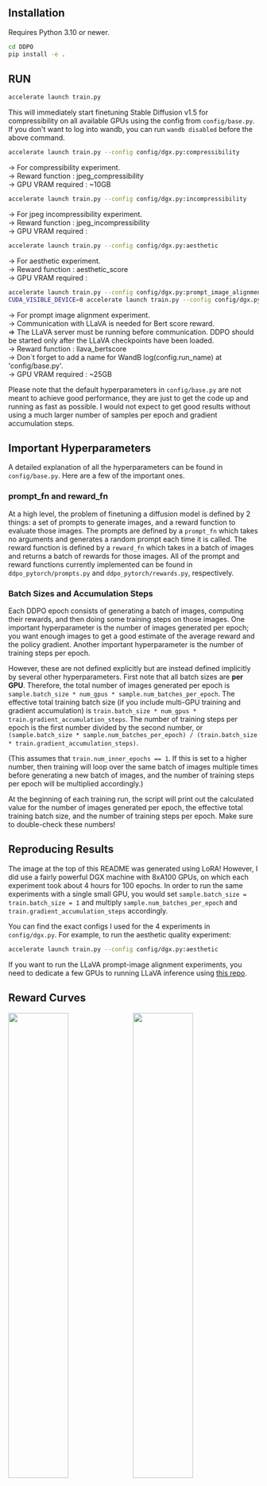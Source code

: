 ## Installation
Requires Python 3.10 or newer.

```bash
cd DDPO
pip install -e .
```

## RUN
```bash
accelerate launch train.py
```
This will immediately start finetuning Stable Diffusion v1.5 for compressibility on all available GPUs using the config from `config/base.py`. If you don't want to log into wandb, you can run `wandb disabled` before the above command.

```bash
accelerate launch train.py --config config/dgx.py:compressibility
```
-> For compressibility experiment.\
-> Reward function : jpeg_compressibility\
-> GPU VRAM required : ~10GB


```bash
accelerate launch train.py --config config/dgx.py:incompressibility
```
-> For jpeg incompressibility experiment.\
-> Reward function : jpeg_incompressibility\
-> GPU VRAM required : 


```bash
accelerate launch train.py --config config/dgx.py:aesthetic
```
-> For aesthetic experiment.\
-> Reward function : aesthetic_score\
-> GPU VRAM required : 

```bash
accelerate launch train.py --config config/dgx.py:prompt_image_alignment
CUDA_VISIBLE_DEVICE=0 accelerate launch train.py --config config/dgx.py:prompt_image_alignment
```
-> For prompt image alignment experiment.\
-> Communication with LLaVA is needed for Bert score reward.\
=> The LLaVA server must be running before communication. DDPO should be started only after the LLaVA checkpoints have been loaded.\
-> Reward function : llava_bertscore\
-> Don`t forget to add a name for WandB log(config.run_name) at 'config/base.py'.\
-> GPU VRAM required : ~25GB

Please note that the default hyperparameters in `config/base.py` are not meant to achieve good performance, they are just to get the code up and running as fast as possible. I would not expect to get good results without using a much larger number of samples per epoch and gradient accumulation steps.

## Important Hyperparameters

A detailed explanation of all the hyperparameters can be found in `config/base.py`. Here are a few of the important ones.

### prompt_fn and reward_fn
At a high level, the problem of finetuning a diffusion model is defined by 2 things: a set of prompts to generate images, and a reward function to evaluate those images. The prompts are defined by a `prompt_fn` which takes no arguments and generates a random prompt each time it is called. The reward function is defined by a `reward_fn` which takes in a batch of images and returns a batch of rewards for those images. All of the prompt and reward functions currently implemented can be found in `ddpo_pytorch/prompts.py` and `ddpo_pytorch/rewards.py`, respectively.

### Batch Sizes and Accumulation Steps
Each DDPO epoch consists of generating a batch of images, computing their rewards, and then doing some training steps on those images. One important hyperparameter is the number of images generated per epoch; you want enough images to get a good estimate of the average reward and the policy gradient. Another important hyperparameter is the number of training steps per epoch.

However, these are not defined explicitly but are instead defined implicitly by several other hyperparameters. First note that all batch sizes are **per GPU**. Therefore, the total number of images generated per epoch is `sample.batch_size * num_gpus * sample.num_batches_per_epoch`. The effective total training batch size (if you include multi-GPU training and gradient accumulation) is `train.batch_size * num_gpus * train.gradient_accumulation_steps`. The number of training steps per epoch is the first number divided by the second number, or `(sample.batch_size * sample.num_batches_per_epoch) / (train.batch_size * train.gradient_accumulation_steps)`.

(This assumes that `train.num_inner_epochs == 1`. If this is set to a higher number, then training will loop over the same batch of images multiple times before generating a new batch of images, and the number of training steps per epoch will be multiplied accordingly.)

At the beginning of each training run, the script will print out the calculated value for the number of images generated per epoch, the effective total training batch size, and the number of training steps per epoch. Make sure to double-check these numbers!

## Reproducing Results
The image at the top of this README was generated using LoRA! However, I did use a fairly powerful DGX machine with 8xA100 GPUs, on which each experiment took about 4 hours for 100 epochs. In order to run the same experiments with a single small GPU, you would set `sample.batch_size = train.batch_size = 1` and multiply `sample.num_batches_per_epoch` and `train.gradient_accumulation_steps` accordingly.

You can find the exact configs I used for the 4 experiments in `config/dgx.py`. For example, to run the aesthetic quality experiment:
```bash
accelerate launch train.py --config config/dgx.py:aesthetic
```

If you want to run the LLaVA prompt-image alignment experiments, you need to dedicate a few GPUs to running LLaVA inference using [this repo](https://github.com/kvablack/LLaVA-server/).

## Reward Curves
<img src="https://github.com/kvablack/ddpo-pytorch/assets/12429600/593c9be3-e2a7-45d8-b1ae-ca4f77197c18" width="49%">
<img src="https://github.com/kvablack/ddpo-pytorch/assets/12429600/d12fef0a-68b8-4cef-a9b8-cb1b6878fcec" width="49%">
<img src="https://github.com/kvablack/ddpo-pytorch/assets/12429600/669076d5-2826-4b77-835b-d82e0c18a2a6" width="49%">
<img src="https://github.com/kvablack/ddpo-pytorch/assets/12429600/393a929e-36af-46f2-8022-33384bdae1c8" width="49%">

## Training using 🤗 `trl`

🤗 `trl` provides a [`DDPOTrainer` class](https://huggingface.co/docs/trl/ddpo_trainer) which lets you fine-tune Stable Diffusion on different reward functions using DDPO. The integration supports LoRA, too.  You can check out the [supplementary blog post](https://huggingface.co/blog/trl-ddpo) for additional guidance. The DDPO integration was contributed by @metric-space to `trl`. 



